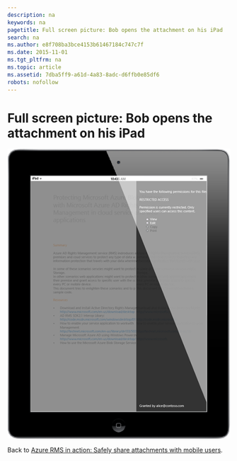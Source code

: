 ```yaml
---
description: na
keywords: na
pagetitle: Full screen picture: Bob opens the attachment on his iPad
search: na
ms.author: e8f708ba3bce4153b61467184c747c7f
ms.date: 2015-11-01
ms.tgt_pltfrm: na
ms.topic: article
ms.assetid: 7dba5ff9-a61d-4a83-8adc-d6ffb0e85df6
robots: nofollow
---
```

# Full screen picture: Bob opens the attachment on his iPad
![](../Image/AzRMS_StoryboardEmaill3.PNG)

Back to [Azure RMS in action: Safely share attachments with mobile users](http://technet.microsoft.com/library/jj585026.aspx#BKMK_Example_SharingApp).

